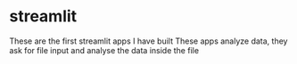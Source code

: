 # streamlit
These are the first streamlit apps I have built
These apps analyze data, they ask for file input and analyse the data inside the file

